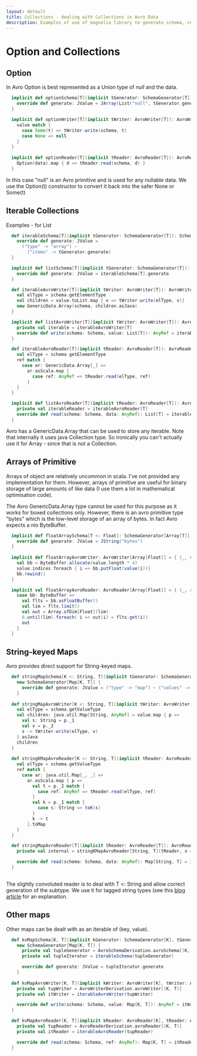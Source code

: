 ```yaml
---
layout: default
title: Collections - dealing with Collections in Avro Data
description: Examples of use of magnolia library to generate schema, reader and writer typeclasses for Avro serialization
---
```


# Option and Collections

## Option
In Avro Option is best represented as a Union type of *null* and the data.

```scala
  implicit def optionSchema[T](implicit tGenerator: SchemaGenerator[T]): SchemaGenerator[Option[T]] = new SchemaGenerator[Option[T]] {
    override def generate: JValue = JArray(List("null", tGenerator.generate))
  }

  implicit def optionWriter[T](implicit tWriter: AvroWriter[T]): AvroWriter[Option[T]] = { (schema, value) =>
    value match {
      case Some(t) => tWriter.write(schema, t)
      case None => null
    }
  }
  
  implicit def optionReader[T](implicit tReader: AvroReader[T]): AvroReader[Option[T]] = { (schema, data) =>
    Option(data).map { d => tReader.read(schema, d) }
  }
```
In this case "null" is an Avro primitive and is used for any nullable data. We use the Option(t) constructor
to convert it back into the safer None or Some(t)

## Iterable Collections

Examples - for List
```scala
  def iterableSchema[T](implicit tGenerator: SchemaGenerator[T]): SchemaGenerator[Iterable[T]] = new SchemaGenerator[Iterable[T]] {
    override def generate: JValue =
      ("type" -> "array") ~
        ("items" -> tGenerator.generate)
  }

  implicit def listSchema[T](implicit tGenerator: SchemaGenerator[T]): SchemaGenerator[List[T]] = new SchemaGenerator[List[T]] {
    override def generate: JValue = iterableSchema[T].generate
  }

  def iterableAvroWriter[T](implicit tWriter: AvroWriter[T]): AvroWriter[Iterable[T]] = { (schema, value) =>
    val elType = schema.getElementType
    val children = value.toList.map { v => tWriter.write(elType, v)}
    new GenericData.Array(schema, children.asJava)
  }

  implicit def listAvroWriter[T](implicit tWriter: AvroWriter[T]): AvroWriter[List[T]] = new AvroWriter[List[T]] {
    private val iterable = iterableAvroWriter[T]
    override def write(schema: Schema, value: List[T]): AnyRef = iterable.write(schema, value)
  }

  def iterableAvroReader[T](implicit tReader: AvroReader[T]): AvroReader[Iterable[T]] = { (schema, ref) =>
    val elType = schema.getElementType
    ref match {
      case ar: GenericData.Array[_] =>
        ar.asScala.map {
          case ref: AnyRef => tReader.read(elType, ref)
        }
    }
  }

  implicit def listAvroReader[T](implicit tReader: AvroReader[T]): AvroReader[List[T]] = new AvroReader[List[T]] {
    private val iterableReader = iterableAvroReader[T]
    override def read(schema: Schema, data: AnyRef): List[T] = iterableReader.read(schema, data).toList
  }
```
Avro has a GenericData.Array that can be used to store any iterable. Note that
internally it uses java Collection type. So ironically you can't actually use
it for Array - since that is not a Collection.

## Arrays of Primitive

Arrays of object are relatively uncommon in scala. I've not provided any
implementation for them. However, arrays of primitive are useful for binary
storage of large amounts of like data (I use them a lot in mathematical optimisation code).

The Avro GenericData.Array type cannot be used for this purpose as it works for boxed collections only. However,
there is an avro primitive type "bytes" which is the low-level storage of an array of bytes. In fact
Avro expects a nio ByteBuffer.

```scala
  implicit def floatArraySchema[T <: Float]: SchemaGenerator[Array[T]] = new SchemaGenerator[Array[T]] {
    override def generate: JValue = JString("bytes")
  }
  
  implicit def floatArrayAvroWriter: AvroWriter[Array[Float]] = { (_, value) =>
    val bb = ByteBuffer.allocate(value.length * 4)
    value.indices.foreach { i => bb.putFloat(value(i))}
    bb.rewind()
  }

  implicit val floatArrayAvroReader: AvroReader[Array[Float]] = { (_, ref) => ref match {
    case bb: ByteBuffer =>
      val flts = bb.asFloatBuffer()
      val lim = flts.limit()
      val out = Array.ofDim[Float](lim)
      0.until(lim).foreach( i => out(i) = flts.get(i))
      out
    }
  }
```

## String-keyed Maps
Avro provides direct support for String-keyed maps.
```scala
  def stringMapSchema[K <: String, T](implicit tGenerator: SchemaGenerator[T]): SchemaGenerator[Map[K, T]] =
    new SchemaGenerator[Map[K, T]] {
      override def generate: JValue = ("type" -> "map") ~ ("values" -> tGenerator.generate)
    }
    
  def stringMapAvroWriter[K <: String, T](implicit tWriter: AvroWriter[T]): AvroWriter[Map[K, T]] = { (schema, value) =>
    val elType = schema.getValueType
    val children: java.util.Map[String, AnyRef] = value.map { p =>
      val s: String = p._1
      val v = p._2
      s -> tWriter.write(elType, v)
    }.asJava
    children
  }
    
  def stringKMapAvroReader[K <: String, T](implicit tReader: AvroReader[T], toK: String => K): AvroReader[Map[K, T]] = { (schema, ref) =>
    val elType = schema.getValueType
    ref match {
      case ar: java.util.Map[_, _] =>
        ar.asScala.map { p =>
          val t = p._2 match {
            case ref: AnyRef => tReader.read(elType, ref)
          }
          val k = p._1 match {
            case s: String => toK(s)
          }
          k -> t
        }.toMap
    }
  }

  def stringMapAvroReader[T](implicit tReader: AvroReader[T]): AvroReader[Map[String, T]] = new AvroReader[Map[String, T]] {
    private val internal = stringKMapAvroReader[String, T](tReader, x => x)

    override def read(schema: Schema, data: AnyRef): Map[String, T] = internal.read(schema, data)
  }
    
```
The slightly convoluted reader is to deal with T <: String and allow correct
generation of the subtype. We use it for tagged string
types (see this [blog article](http://www.vlachjosef.com/tagged-types-introduction/) for an explanation.

## Other maps
Other maps can be dealt with as an iterable of (key, value).

```scala
  def kvMapSchema[K, T](implicit kGenerator: SchemaGenerator[K], tGenerator: SchemaGenerator[T]): SchemaGenerator[Map[K, T]] =
    new SchemaGenerator[Map[K, T]] {
      private val tupleGenerator = AvroSchemaDerivation.avroSchema[(K, T)]
      private val tupleIterator = iterableSchema(tupleGenerator)

      override def generate: JValue = tupleIterator.generate
    }
    
  def kvMapAvroWriter[K, T](implicit kWriter: AvroWriter[K], tWriter: AvroWriter[T]): AvroWriter[Map[K, T]] = new AvroWriter[Map[K, T]] {
    private val tupWriter = AvroWriterDerivation.avroWriter[(K, T)]
    private val itWriter = iterableAvroWriter(tupWriter)

    override def write(schema: Schema, value: Map[K, T]): AnyRef = itWriter.write(schema, value.toList)
  }

  def kvMapAvroReader[K, T](implicit kReader: AvroReader[K], tReader: AvroReader[T]): AvroReader[Map[K, T]] = new AvroReader[Map[K, T]] {
    private val tupReader = AvroReaderDerivation.avroReader[(K, T)]
    private val itReader = iterableAvroReader(tupReader)

    override def read(schema: Schema, ref: AnyRef): Map[K, T] = itReader.read(schema, ref).toMap
  }
```



